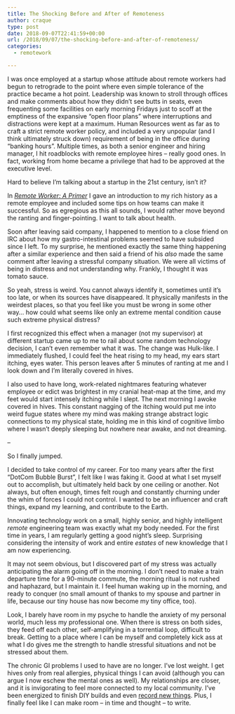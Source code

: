 ```yaml
---
title: The Shocking Before and After of Remoteness
author: craque
type: post
date: 2018-09-07T22:41:59+00:00
url: /2018/09/07/the-shocking-before-and-after-of-remoteness/
categories:
  - remotework

---
```

I was once employed at a startup whose attitude about remote workers had begun to retrograde to the point where even simple tolerance of the practice became a hot point. Leadership was known to stroll through offices and make comments about how they didn&#8217;t see butts in seats, even frequenting some facilities on early morning Fridays just to scoff at the emptiness of the expansive &#8220;open floor plans&#8221; where interruptions and distractions were kept at a maximum. Human Resources went as far as to craft a strict remote worker policy, and included a very unpopular (and I think ultimately struck down) requirement of being in the office during &#8220;banking hours&#8221;. Multiple times, as both a senior engineer and hiring manager, I hit roadblocks with remote employee hires &#8211; really good ones.&nbsp;In fact, working from home became a privilege that had to be approved at the executive level.

Hard to believe I&#8217;m talking about a startup in the 21st century, isn&#8217;t it?

In&nbsp;_[Remote Worker: A Primer][1]_&nbsp;I gave an introduction to my rich history as a remote employee and included some tips on how teams can make it successful. So as egregious as this all sounds, I would rather move beyond the ranting and finger-pointing. I want to talk about health.

Soon after leaving said company, I happened to mention to a close friend on IRC about how my gastro-intestinal problems seemed to have subsided since I left. To my surprise, he mentioned exactly the same thing happening after a similar experience and then said a friend of his _also_ made the same comment after leaving a stressful company situation. We were all victims of being in distress and not understanding why. Frankly, I thought it was tomato sauce.

So yeah, stress is weird. You cannot always identify it, sometimes until it&#8217;s too late, or when its sources have disappeared. It physically manifests in the weirdest places, so that you feel like you must be wrong in some other way&#8230; how could what seems like only an extreme mental condition cause such extreme physical distress?

I first recognized this effect when a manager (not my supervisor) at different startup came up to me to rail about some random technology decision, I can&#8217;t even remember what it was. The change was Hulk-like. I immediately flushed, I could feel the heat rising to my head, my ears start itching, eyes water. This person leaves after 5 minutes of ranting at me and I look down and I&#8217;m literally covered in hives.

I also used to have long, work-related nightmares featuring whatever employee or edict was brightest in my cranial heat-map at the time, and my feet would start intensely itching while I slept. The next morning I awoke covered in hives. This constant nagging of the itching would put me into weird fugue states where my mind was making strange abstract logic connections to my physical state, holding me in this kind of cognitive limbo where I wasn&#8217;t deeply sleeping but nowhere near awake, and not dreaming.

&#8211;

So I finally jumped.

I decided to take control of my career. For too many years after the first &#8220;DotCom Bubble Burst&#8221;, I felt like I was faking it. Good at what I set myself out to accomplish, but ultimately held back by one ceiling or another. Not always, but often enough, times felt rough and constantly churning under the whim of forces I could not control. I wanted to be an influencer and craft things, expand my learning, and contribute to the Earth.

Innovating technology work on a small, highly senior, and highly intelligent _remote_ engineering team was exactly what my body needed. For the first time in years, I am regularly getting a good night&#8217;s sleep. Surprising considering the intensity of work and entire _estates_ of new knowledge that I am now experiencing.

It may not seem obvious, but I discovered part of my stress was actually anticipating the alarm going off in the morning. I don&#8217;t need to make a train departure time for a 90-minute commute, the morning ritual is not rushed and haphazard, but I maintain it. I feel human waking up in the morning, and ready to conquer (no small amount of thanks to my spouse and partner in life, because our tiny house has now become my tiny office, too).

Look, I barely have room in my psyche to handle the anxiety of my personal world, much less my professional one. When there is stress on both sides, they feed off each other, self-amplifying in a torrential loop, difficult to break. Getting to a place where I can be myself and completely kick ass at what I do gives me the strength to handle stressful situations and not be stressed about them.

The chronic GI problems I used to have are no longer. I&#8217;ve lost weight. I get hives only from real allergies, physical things I can avoid (although you can argue I now eschew the mental ones as well). My relationships are closer, and it is invigorating to feel more connected to my local community. I&#8217;ve been energized to finish DIY builds and even [record new things][2]. Plus, I finally feel like I can make room &#8211; in time and thought &#8211; to write.

 [1]: https://sounding.com/blog/2018/03/23/remote_primer/
 [2]: https://youtu.be/UbcfL9YA-Tg
